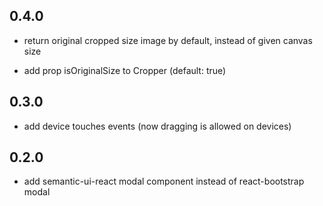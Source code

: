 ## 0.4.0

* return original cropped size image by default, instead of given canvas size

* add prop isOriginalSize to Cropper (default: true)

## 0.3.0

* add device touches events (now dragging is allowed on devices)

## 0.2.0

* add semantic-ui-react modal component instead of react-bootstrap modal
